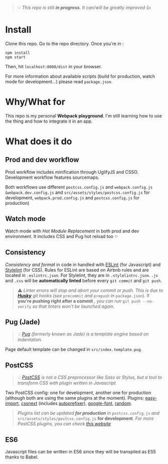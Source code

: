 > :bulb: *This repo is still **in progress**. It can/will be greatly improved* :+1:

# Install

Clone this repo. Go to the repo directory. Once you're in :

```
npm install
npm start
```

Then, hit `localhost:8080/dist` in your browser.

For more information about available scripts (build for production, watch mode for development...) please read `package.json`.

# Why/What for

This repo is my personal **Webpack playground**. I'm still learning how to use the thing and how to integrate it in an app.

# What does it do

## Prod and dev workflow

Prod workflow includes minification through UglifyJS and CSSO. Development workflow features sourcemaps.

Both workflows use different `postcss.config.js` and `webpack.config.js` (`webpack.dev.config.js` and `src/assets/styles/postcss.config.js` for development, `webpack.prod.config.js` and `postcss.config.js` for production)

## Watch mode

Watch mode with *Hot Module Replacement* in both prod and dev environment. It includes CSS and Pug hot reload too :sparkles:

## Consistency

*Consistency and format* in code in handled with [ESLint](https://eslint.org/) (for Javascript) and [Stylelint](https://stylelint.io/) (for CSS). Rules for ESLint are based on Airbnb rules and are located in `.eslintrc.json`. For Stylelint, they are in `.stylelintrc.json`.
`.js` and `.css` will be **automatically linted** before every `git commit` and `git push`.

> :warning: *Linter errors will stop and abort your commit or push. This is due to **[Husky](https://github.com/typicode/husky)** git hooks (see* `precommit` *and* `prepush` *in* `package.json`). If **you're pushing right after a commit** *, you can run* `git push --no-verify` *so that linters won't be launched again.*

## Pug (Jade)

> :bulb: *[Pug](https://pugjs.org) (formerly known as Jade) is a template engine based on indentation.*

Page default template can be changed in `src/index.template.pug`.

## PostCSS

> :bulb: *[PostCSS](https://postcss.org) is not a CSS preprocessor like Sass or Stylus, but a tool to transform CSS with plugin written in Javascript.*

Two PostCSS config: one for development, another one for production (although both are using the same plugins at the moment).
Plugins: [easy-import](https://github.com/trysound/postcss-easy-import), [cssnext](http://cssnext.io/) (includes [autoprefixer](https://github.com/postcss/autoprefixer)), [google-font](https://github.com/yordis/postcss-google-font), [random](https://github.com/git-slim/postcss-random).
> *Plugins list can be updated **for production** in* `postcss.config.js` *and* `src/assets/styles/postcss.config.js` **for development**.
> *For more PostCSS plugins, you can check [this website](https://postcss.parts)*

## ES6

Javascript files can be written in ES6 since they will be transpiled as ES5 thanks to Babel.
